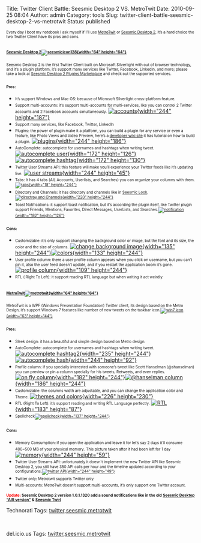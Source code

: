 Title: Twitter Client Battle: Seesmic Desktop 2 VS. MetroTwit
Date: 2010-09-25 08:04
Author: admin
Category: tools
Slug: twitter-client-battle-seesmic-desktop-2-vs-metrotwit
Status: published

<span style="font-size: x-small;">Every day I boot my notebook I ask
myself if I’ll use [MetroTwit](http://www.metrotwit.com/) or [Seesmic
Desktop 2](http://seesmic.com/seesmic_desktop/sd2/), it’s a hard choice
the two Twitter Client have its pros and cons.</span>

<span style="font-size: x-small;">[Seesmic Desktop 2](http://seesmic.com/seesmic_desktop/sd2/)[![seesmicicon128](http://www.emadmokhtar.com/wp-content/uploads/2011/11/seesmicicon128_thumb.png "seesmicicon128"){width="64" height="64"}](http://www.emadmokhtar.com/wp-content/uploads/2011/11/seesmicicon128_2.png)</span>
-----------------------------------------------------------------------------------------------------------------------------------------------------------------------------------------------------------------------------------------------------------------------------------------------------------------------------

<span style="font-size: x-small;">Seesmic Desktop 2 is the first Twitter
Client built on Microsoft Silverlight with out of browser technology,
and it’s a plugin platform, it’s support many services like Twitter,
Facebook, LinkedIn, and more; please take a look at [Seesmic Desktop 2
Plugins Marketplace](http://marketplace.seesmic.com/) and check out the
supported services.</span>

### 

### 

### 

### <span style="font-size: x-small;">Pros:</span>

-   <span style="font-size: x-small;">It’s support Windows and Mac OS:
    because of Microsoft Silverlight cross-platform feature.</span>
-   <span style="font-size: x-small;">Support multi-accounts: it’s
    support multi-accounts for multi-services, like you can control 2
    Twitter accounts and 2 Facebook accounts simultaneously.</span>
    [![accounts](http://www.emadmokhtar.com/wp-content/uploads/2011/11/accounts_thumb.jpg "accounts"){width="244"
    height="187"}](http://www.emadmokhtar.com/wp-content/uploads/2011/11/accounts.jpg)
-   <span style="font-size: x-small;">Support many services, like
    Facebook, Twitter, LinkedIn</span>
-   <span style="font-size: x-small;">Plugins: the power of plugin make
    it a platform, you can build a plugin for any service or even a
    feature, like Photo Views and Video Preview, here’s a [developer
    wiki site](http://devwiki.seesmic.com/) it has tutorial on how to
    build a plugin.</span>
    [![plugins](http://www.emadmokhtar.com/wp-content/uploads/2011/11/plugins_thumb.jpg "plugins"){width="244"
    height="186"}](http://www.emadmokhtar.com/wp-content/uploads/2011/11/plugins.jpg)
-   <span style="font-size: x-small;">AutoComplete: autocomplete for
    usernames and hashtags when writing tweet.</span> [![autocomplete
    user](http://www.emadmokhtar.com/wp-content/uploads/2011/11/autocomplete-user_thumb.jpg "autocomplete user"){width="172"
    height="126"}](http://www.emadmokhtar.com/wp-content/uploads/2011/11/autocomplete-user.jpg)[![autocomplete
    hashtag](http://www.emadmokhtar.com/wp-content/uploads/2011/11/autocomplete-hashtag_thumb.jpg "autocomplete hashtag"){width="172"
    height="130"}](http://www.emadmokhtar.com/wp-content/uploads/2011/11/autocomplete-hashtag.jpg)
-   <span style="font-size: x-small;">Twitter User Streams API: this
    feature will make you’ll experience your Twitter feeds like it’s
    updating live.</span> [![user
    streams](http://www.emadmokhtar.com/wp-content/uploads/2011/11/user-streams_thumb.jpg "user streams"){width="244"
    height="45"}](http://www.emadmokhtar.com/wp-content/uploads/2011/11/user-streams.jpg)
-   <span style="font-size: x-small;">Tabs: It has 4 tabs (All,
    Accounts, Userlists, and Searches) you can organize your columns
    with
    them.[![tabs](http://www.emadmokhtar.com/wp-content/uploads/2011/11/tabs_thumb.jpg "tabs"){width="18"
    height="244"}](http://www.emadmokhtar.com/wp-content/uploads/2011/11/tabs.jpg)</span>
-   <span style="font-size: x-small;">Directory and Channels: it has
    directory and channels like in [Seesmic
    Look](http://seesmic.com/seesmic_desktop/look/).[![directroy and
    Channels](http://www.emadmokhtar.com/wp-content/uploads/2011/11/directroy-and-Channels_thumb.jpg "directroy and Channels"){width="220"
    height="244"}](http://www.emadmokhtar.com/wp-content/uploads/2011/11/directroy-and-Channels.jpg)</span>
-   <span style="font-size: x-small;">Toast Notifications: it support
    toast notification, but it’s according the plugin itself, like
    Twitter plugin support Friends, Mentions, Favorites, Direct
    Messages, UserLists, and
    Searches.[![notification](http://www.emadmokhtar.com/wp-content/uploads/2011/11/notification_thumb.jpg "notification"){width="182"
    height="126"}](http://www.emadmokhtar.com/wp-content/uploads/2011/11/notification.jpg)</span>

### 

### <span style="font-size: x-small;">Cons:</span>

-   <span style="font-size: x-small;">Customizable: it’s only support
    changing the background color or image, but the font and its size,
    the color and the size of columns.</span> [![change background
    image](http://www.emadmokhtar.com/wp-content/uploads/2011/11/change-background-image_thumb.jpg "change background image"){width="135"
    height="244"}](http://www.emadmokhtar.com/wp-content/uploads/2011/11/change-background-image.jpg)[![colors](http://www.emadmokhtar.com/wp-content/uploads/2011/11/colors_thumb.jpg "colors"){width="133"
    height="244"}](http://www.emadmokhtar.com/wp-content/uploads/2011/11/colors.jpg)
-   <span style="font-size: x-small;">User profile column: there a user
    profile column appears when you click on username, but you can’t pin
    it, also the user feed doesn’t update, and if you restart the
    application boom it’s gone.</span> [![profile
    column](http://www.emadmokhtar.com/wp-content/uploads/2011/11/profile-column_thumb.jpg "profile column"){width="109"
    height="244"}](http://www.emadmokhtar.com/wp-content/uploads/2011/11/profile-column.jpg)
-   <span style="font-size: x-small;">RTL ( Right To Left): it support
    reading RTL language but when writing it act weirdly.</span>

<span style="font-size: x-small;">[MetroTwit](http://www.metrotwit.com/)[![metrotwit](http://www.emadmokhtar.com/wp-content/uploads/2011/11/metrotwit_thumb.png "metrotwit"){width="64" height="64"}](http://www.emadmokhtar.com/wp-content/uploads/2011/11/metrotwit_2.png)</span>
-----------------------------------------------------------------------------------------------------------------------------------------------------------------------------------------------------------------------------------------------------------------------------------

<span style="font-size: x-small;">MetroTwit is a WPF (Windows
Presentation Foundation) Twitter client, its design based on the Metro
Design, it’s support Windows 7 features like number of new tweets on the
taskbar icon.[![win7
icon](http://www.emadmokhtar.com/wp-content/uploads/2011/11/win7-icon_thumb.jpg "win7 icon"){width="63"
height="44"}](http://www.emadmokhtar.com/wp-content/uploads/2011/11/win7-icon_2.jpg)</span>

### <span style="font-size: x-small;">Pros:</span>

-   <span style="font-size: x-small;">Sleek design: it has a beautiful
    and simple design based on Metro design.</span>
-   <span style="font-size: x-small;">AutoComplete: autocomplete for
    usernames and hashtags when writing tweet.</span> [![autocomplete
    hashtag2](http://www.emadmokhtar.com/wp-content/uploads/2011/11/autocomplete-hashtag2_thumb.jpg "autocomplete hashtag2"){width="235"
    height="244"}](http://www.emadmokhtar.com/wp-content/uploads/2011/11/autocomplete-hashtag2_2.jpg)[![autocomplete
    hash](http://www.emadmokhtar.com/wp-content/uploads/2011/11/autocomplete-hash_thumb.jpg "autocomplete hash"){width="244"
    height="92"}](http://www.emadmokhtar.com/wp-content/uploads/2011/11/autocomplete-hash_2.jpg)
-   <span style="font-size: x-small;">Profile column: if you specially
    interested with someone’s tweet like Scott Hanselman (@shanselman)
    you can preview or pin a column specially for his tweets, Retweets,
    and even replies.</span> [![on fly
    column](http://www.emadmokhtar.com/wp-content/uploads/2011/11/on-fly-column_thumb.jpg "on fly column"){width="182"
    height="244"}](http://www.emadmokhtar.com/wp-content/uploads/2011/11/on-fly-column_2.jpg)[![@hanselman
    column](http://www.emadmokhtar.com/wp-content/uploads/2011/11/@hanselman-column_thumb.jpg "@hanselman column"){width="186"
    height="244"}](http://www.emadmokhtar.com/wp-content/uploads/2011/11/@hanselman-column.jpg)
-   <span style="font-size: x-small;">Customizable: the columns width
    are adjustable, and you can change the application color
    and Theme.</span> [![themes and
    colors](http://www.emadmokhtar.com/wp-content/uploads/2011/11/themes-and-colors_thumb.jpg "themes and colors"){width="226"
    height="230"}](http://www.emadmokhtar.com/wp-content/uploads/2011/11/themes-and-colors.jpg)
-   <span style="font-size: x-small;">RTL (Right To Left): it’s support
    reading and writing RTL
    Language perfectly.</span> [![RTL](http://www.emadmokhtar.com/wp-content/uploads/2011/11/RTL_thumb.jpg "RTL"){width="183"
    height="87"}](http://www.emadmokhtar.com/wp-content/uploads/2011/11/RTL_2.jpg)
-   <span
    style="font-size: x-small;">Spellcheck[![spellcheck](http://www.emadmokhtar.com/wp-content/uploads/2011/11/spellcheck_thumb.jpg "spellcheck"){width="137"
    height="244"}](http://www.emadmokhtar.com/wp-content/uploads/2011/11/spellcheck_2.jpg)</span>

### <span style="font-size: x-small;">Cons:</span>

-   <span style="font-size: x-small;">Memory Consumption: if you open
    the application and leave it for let’s say 2 days it’ll consume
    400\~500 MB of your physical memory.</span> <span
    style="font-size: x-small;">This picture taken after it had been
    left for 1
    day</span>[![memory](http://www.emadmokhtar.com/wp-content/uploads/2011/11/memory_thumb.jpg "memory"){width="244"
    height="59"}](http://www.emadmokhtar.com/wp-content/uploads/2011/11/memory.jpg)
-   <span style="font-size: x-small;">Twitter User Streams API:
    unfortunately it doesn't implement the new Twitter API like Seesmic
    Desktop 2, you still have 350 API calls per hour and the timeline
    updated according to your configurations.[![twitter
    API](http://www.emadmokhtar.com/wp-content/uploads/2011/11/twitter-API_thumb.jpg "twitter API"){width="244"
    height="49"}](http://www.emadmokhtar.com/wp-content/uploads/2011/11/twitter-API.jpg)</span>
-   <span style="font-size: x-small;">Twitter only: Metrotwit supports
    Twitter only.</span>
-   <span style="font-size: x-small;">Multi-accounts: MetroTwit doesn’t
    support multi-accounts, it’s only support one Twitter
    account. </span>

<span style="font-size: x-small;">**<span
style="color: #ff0000;">Update:</span> Seesmic Desktop 2 version
1.0.1.1320 add a sound notifications like in the old** [**Seesmic
Desktop “AIR version”**](http://seesmic.com/seesmic_desktop/air/) **&**
[**Seesmic Twirl**](http://www.twhirl.org/)</span>

<div
id="scid:0767317B-992E-4b12-91E0-4F059A8CECA8:4f22ba0c-d739-4968-a602-b5dd361eca16"
class="wlWriterEditableSmartContent"
style="margin: 0px; display: inline; float: none; padding: 0px;">

Technorati Tags:
[twitter](http://technorati.com/tags/twitter),[seesmic](http://technorati.com/tags/seesmic),[metrotwit](http://technorati.com/tags/metrotwit)

</div>

 

<div
id="scid:0767317B-992E-4b12-91E0-4F059A8CECA8:6a4dabcb-bcd1-4fdc-a11e-eb85d70113b0"
class="wlWriterEditableSmartContent"
style="margin: 0px; display: inline; float: none; padding: 0px;">

del.icio.us Tags:
[twitter](http://del.icio.us/popular/twitter),[seesmic](http://del.icio.us/popular/seesmic),[metrotwit](http://del.icio.us/popular/metrotwit)

</div>
